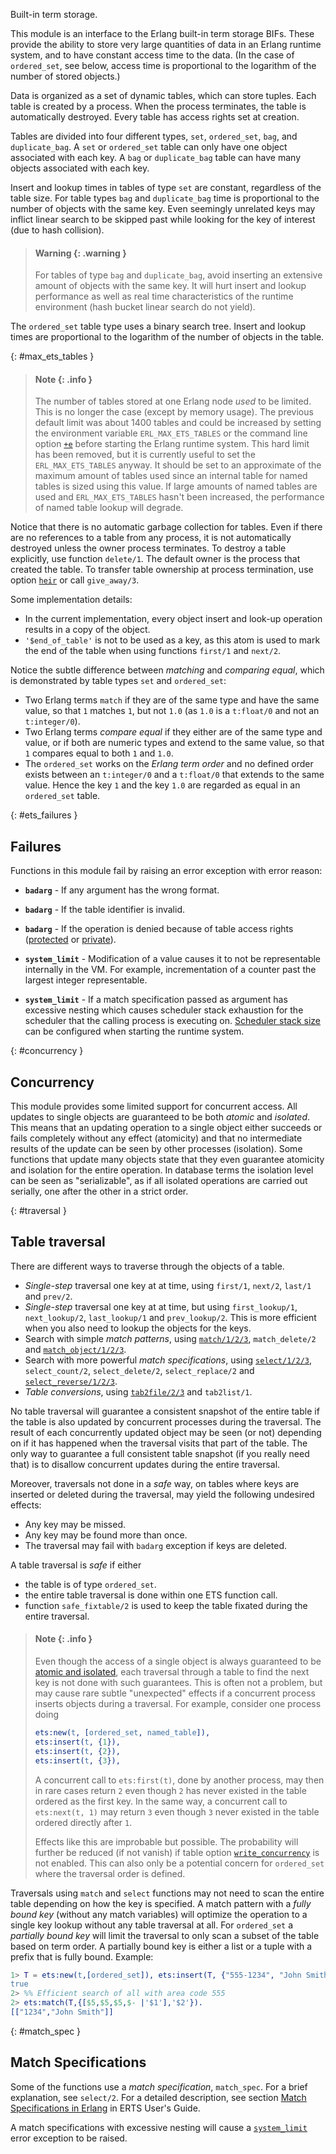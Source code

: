 Built-in term storage.

This module is an interface to the Erlang built-in term storage BIFs. These
provide the ability to store very large quantities of data in an Erlang runtime
system, and to have constant access time to the data. (In the case of
`ordered_set`, see below, access time is proportional to the logarithm of the
number of stored objects.)

Data is organized as a set of dynamic tables, which can store tuples. Each table
is created by a process. When the process terminates, the table is automatically
destroyed. Every table has access rights set at creation.

Tables are divided into four different types, `set`, `ordered_set`, `bag`, and
`duplicate_bag`. A `set` or `ordered_set` table can only have one object
associated with each key. A `bag` or `duplicate_bag` table can have many objects
associated with each key.

Insert and lookup times in tables of type `set` are constant, regardless of the
table size. For table types `bag` and `duplicate_bag` time is proportional to
the number of objects with the same key. Even seemingly unrelated keys may
inflict linear search to be skipped past while looking for the key of interest
(due to hash collision).

> #### Warning {: .warning }
>
> For tables of type `bag` and `duplicate_bag`, avoid inserting an extensive
> amount of objects with the same key. It will hurt insert and lookup
> performance as well as real time characteristics of the runtime environment
> (hash bucket linear search do not yield).

The `ordered_set` table type uses a binary search tree. Insert and lookup times
are proportional to the logarithm of the number of objects in the table.

[](){: #max_ets_tables }

> #### Note {: .info }
>
> The number of tables stored at one Erlang node _used_ to be limited. This is
> no longer the case (except by memory usage). The previous default limit was
> about 1400 tables and could be increased by setting the environment variable
> `ERL_MAX_ETS_TABLES` or the command line option
> [`+e`](`e:erts:erl_cmd.md#%2Be`) before starting the Erlang runtime system.
> This hard limit has been removed, but it is currently useful to set the
> `ERL_MAX_ETS_TABLES` anyway. It should be set to an approximate of the maximum
> amount of tables used since an internal table for named tables is sized using
> this value. If large amounts of named tables are used and `ERL_MAX_ETS_TABLES`
> hasn't been increased, the performance of named table lookup will degrade.

Notice that there is no automatic garbage collection for tables. Even if there
are no references to a table from any process, it is not automatically destroyed
unless the owner process terminates. To destroy a table explicitly, use function
`delete/1`. The default owner is the process that created the table. To transfer
table ownership at process termination, use option [`heir`](`m:ets#heir`) or
call `give_away/3`.

Some implementation details:

- In the current implementation, every object insert and look-up operation
  results in a copy of the object.
- `'$end_of_table'` is not to be used as a key, as this atom is used to mark the
  end of the table when using functions `first/1` and `next/2`.

Notice the subtle difference between _matching_ and _comparing equal_, which is
demonstrated by table types `set` and `ordered_set`:

- Two Erlang terms `match` if they are of the same type and have the same value,
  so that `1` matches `1`, but not `1.0` (as `1.0` is a `t:float/0` and not an
  `t:integer/0`).
- Two Erlang terms _compare equal_ if they either are of the same type and
  value, or if both are numeric types and extend to the same value, so that `1`
  compares equal to both `1` and `1.0`.
- The `ordered_set` works on the _Erlang term order_ and no defined order exists
  between an `t:integer/0` and a `t:float/0` that extends to the same value.
  Hence the key `1` and the key `1.0` are regarded as equal in an `ordered_set`
  table.

[](){: #ets_failures }

## Failures

Functions in this module fail by raising an error exception with error reason:

- **`badarg`** - If any argument has the wrong format.

- **`badarg`** - If the table identifier is invalid.

- **`badarg`** - If the operation is denied because of table access rights
  ([protected](`m:ets#protected`) or [private](`m:ets#private`)).

- **`system_limit`** - Modification of a value causes it to not be representable
  internally in the VM. For example, incrementation of a counter past the
  largest integer representable.

- **`system_limit`** - If a match specification passed as argument has excessive
  nesting which causes scheduler stack exhaustion for the scheduler that the
  calling process is executing on.
  [Scheduler stack size](`e:erts:erl_cmd.md#sched_thread_stack_size`) can be
  configured when starting the runtime system.

[](){: #concurrency }

## Concurrency

This module provides some limited support for concurrent access. All updates to
single objects are guaranteed to be both _atomic_ and _isolated_. This means
that an updating operation to a single object either succeeds or fails
completely without any effect (atomicity) and that no intermediate results of
the update can be seen by other processes (isolation). Some functions that
update many objects state that they even guarantee atomicity and isolation for
the entire operation. In database terms the isolation level can be seen as
"serializable", as if all isolated operations are carried out serially, one
after the other in a strict order.

[](){: #traversal }

## Table traversal

There are different ways to traverse through the objects of a table.

- _Single-step_ traversal one key at at time, using `first/1`, `next/2`,
  `last/1` and `prev/2`.
- _Single-step_ traversal one key at at time, but using `first_lookup/1`,
  `next_lookup/2`, `last_lookup/1` and `prev_lookup/2`. This is more efficient
  when you also need to lookup the objects for the keys.
- Search with simple _match patterns_, using [`match/1/2/3`](`match/1`),
  `match_delete/2` and [`match_object/1/2/3`](`match_object/1`).
- Search with more powerful _match specifications_, using
  [`select/1/2/3`](`select/1`), `select_count/2`, `select_delete/2`,
  `select_replace/2` and [`select_reverse/1/2/3`](`select_reverse/1`).
- _Table conversions_, using [`tab2file/2/3`](`tab2file/2`) and `tab2list/1`.

No table traversal will guarantee a consistent snapshot of the entire table if
the table is also updated by concurrent processes during the traversal. The
result of each concurrently updated object may be seen (or not) depending on if
it has happened when the traversal visits that part of the table. The only way
to guarantee a full consistent table snapshot (if you really need that) is to
disallow concurrent updates during the entire traversal.

Moreover, traversals not done in a _safe_ way, on tables where keys are inserted
or deleted during the traversal, may yield the following undesired effects:

- Any key may be missed.
- Any key may be found more than once.
- The traversal may fail with `badarg` exception if keys are deleted.

A table traversal is _safe_ if either

- the table is of type `ordered_set`.
- the entire table traversal is done within one ETS function call.
- function `safe_fixtable/2` is used to keep the table fixated during the entire
  traversal.

> #### Note {: .info }
>
> Even though the access of a single object is always guaranteed to be
> [atomic and isolated](`m:ets#module-concurrency`), each traversal through a table to
> find the next key is not done with such guarantees. This is often not a
> problem, but may cause rare subtle "unexpected" effects if a concurrent
> process inserts objects during a traversal. For example, consider one process
> doing
>
> ```erlang
> ets:new(t, [ordered_set, named_table]),
> ets:insert(t, {1}),
> ets:insert(t, {2}),
> ets:insert(t, {3}),
> ```
>
> A concurrent call to `ets:first(t)`, done by another process, may then in rare
> cases return `2` even though `2` has never existed in the table ordered as the
> first key. In the same way, a concurrent call to `ets:next(t, 1)` may return
> `3` even though `3` never existed in the table ordered directly after `1`.
>
> Effects like this are improbable but possible. The probability will further be
> reduced (if not vanish) if table option
> [`write_concurrency`](`m:ets#new_2_write_concurrency`) is not enabled. This
> can also only be a potential concern for `ordered_set` where the traversal
> order is defined.

Traversals using `match` and `select` functions may not need to scan the entire
table depending on how the key is specified. A match pattern with a _fully bound
key_ (without any match variables) will optimize the operation to a single key
lookup without any table traversal at all. For `ordered_set` a _partially bound
key_ will limit the traversal to only scan a subset of the table based on term
order. A partially bound key is either a list or a tuple with a prefix that is
fully bound. Example:

```erlang
1> T = ets:new(t,[ordered_set]), ets:insert(T, {"555-1234", "John Smith"}).
true
2> %% Efficient search of all with area code 555
2> ets:match(T,{[$5,$5,$5,$- |'$1'],'$2'}).
[["1234","John Smith"]]
```

[](){: #match_spec }

## Match Specifications

Some of the functions use a _match specification_, `match_spec`. For a brief
explanation, see `select/2`. For a detailed description, see section
[Match Specifications in Erlang](`e:erts:match_spec.md`) in ERTS User's Guide.

A match specifications with excessive nesting will cause a
[`system_limit`](`m:ets#ets_failures`) error exception to be raised.

